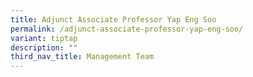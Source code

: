 ```yaml
---
title: Adjunct Associate Professor Yap Eng Soo
permalink: /adjunct-associate-professor-yap-eng-soo/
variant: tiptap
description: ""
third_nav_title: Management Team
---
```

